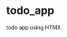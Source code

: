 # todo_app
todo app using HTMX
<!-- <body>
    <div class="mui-container">
      <div class="mui-panel">
        <h1>Todo App</h1>
      </div>
      <form class="mui-form" hx-post="/submit" hx-target="#outputList" hx-swap="outerHTML">
        <legend>TODO</legend>
        <div class="mui-textfield">
          <input type="text" placeholder="Item 1">
        </div>
        <button type="submit" class="mui-btn mui-btn--raised" >Add</button>
      </form>

      <div id="outputList">
        <li>
            
        </li>
    </div>
    </div>
  </body> -->